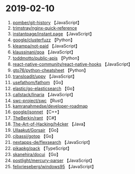 # 2019-02-10

1. [pomber/git-history](https://github.com/pomber/git-history) 【JavaScript】
2. [trimstray/nginx-quick-reference](https://github.com/trimstray/nginx-quick-reference) 
3. [instantpage/instant.page](https://github.com/instantpage/instant.page) 【JavaScript】
4. [google/clusterfuzz](https://github.com/google/clusterfuzz) 【Python】
5. [kleampa/not-paid](https://github.com/kleampa/not-paid) 【JavaScript】
6. [klaussinani/qoa](https://github.com/klaussinani/qoa) 【JavaScript】
7. [toddmotto/public-apis](https://github.com/toddmotto/public-apis) 【Python】
8. [react-native-community/react-native-hooks](https://github.com/react-native-community/react-native-hooks) 【JavaScript】
9. [gto76/python-cheatsheet](https://github.com/gto76/python-cheatsheet) 【Python】
10. [transloadit/uppy](https://github.com/transloadit/uppy) 【JavaScript】
11. [usefathom/fathom](https://github.com/usefathom/fathom) 【Go】
12. [elastic/go-elasticsearch](https://github.com/elastic/go-elasticsearch) 【Go】
13. [callstack/linaria](https://github.com/callstack/linaria) 【JavaScript】
14. [swc-project/swc](https://github.com/swc-project/swc) 【Rust】
15. [kamranahmedse/developer-roadmap](https://github.com/kamranahmedse/developer-roadmap) 
16. [google/jsonnet](https://github.com/google/jsonnet) 【C++】
17. [TheBerkin/rant](https://github.com/TheBerkin/rant) 【C#】
18. [The-Art-of-Hacking/h4cker](https://github.com/The-Art-of-Hacking/h4cker) 【Java】
19. [Ullaakut/Gorsair](https://github.com/Ullaakut/Gorsair) 【Go】
20. [cjbassi/gotop](https://github.com/cjbassi/gotop) 【Go】
21. [nextapps-de/flexsearch](https://github.com/nextapps-de/flexsearch) 【JavaScript】
22. [pikapkg/pack](https://github.com/pikapkg/pack) 【TypeScript】
23. [skanehira/docui](https://github.com/skanehira/docui) 【Go】
24. [postlight/mercury-parser](https://github.com/postlight/mercury-parser) 【JavaScript】
25. [felixrieseberg/windows95](https://github.com/felixrieseberg/windows95) 【JavaScript】
